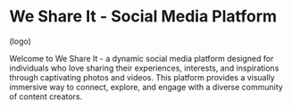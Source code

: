 # We Share It - Social Media Platform

(logo)

Welcome to We Share It - a dynamic social media platform designed for individuals who love sharing their experiences, interests, and inspirations through captivating photos and videos. This platform provides a visually immersive way to connect, explore, and engage with a diverse community of content creators.
